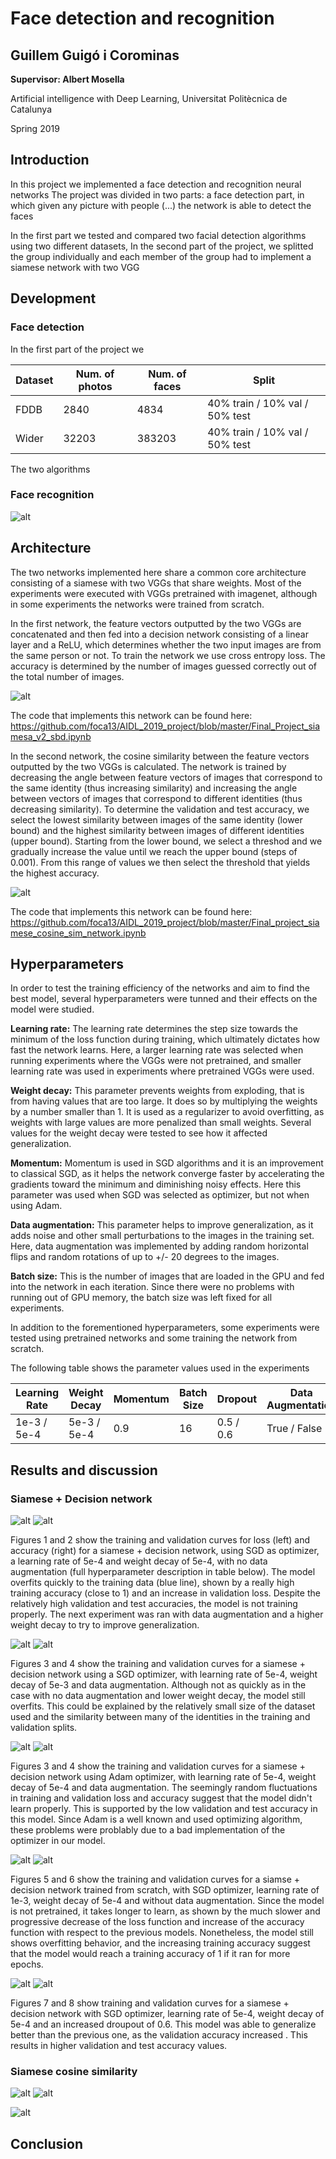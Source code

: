 # Face detection and recognition
## Guillem Guigó i Corominas
**Supervisor: Albert Mosella**

Artificial intelligence with Deep Learning, Universitat Politècnica de Catalunya

Spring 2019

## Introduction

In this project we implemented a face detection and recognition neural networks The project was divided in two parts: a face detection part, in which given any picture with people (...) the network is able to detect the faces 

In the first part we tested and compared two facial detection algorithms using two different datasets, 
In the second part of the project, we splitted the group individually and each member of the group had to implement a siamese network with two VGG 

## Development

### Face detection

In the first part of the project we 

| Dataset | Num. of photos | Num. of faces |             Split              |
|---------|----------------|---------------|--------------------------------|
| FDDB    |           2840 |          4834 | 40% train / 10% val / 50% test |
| Wider   |          32203 |        383203 | 40% train / 10% val / 50% test |

The two algorithms 

### Face recognition

![alt][siamese_network]

## Architecture

The two networks implemented here share a common core architecture consisting of a siamese with two VGGs that share weights. Most of the experiments were executed with VGGs pretrained with imagenet, although in some experiments the networks were trained from scratch.

In the first network, the feature vectors outputted by the two VGGs are concatenated and then fed into a decision network consisting of a linear layer and a ReLU, which determines whether the two input images are from the same person or not. To train the network we use cross entropy loss. The accuracy is determined by the number of images guessed correctly out of the total number of images.

![alt][siamese_decision]

The code that implements this network can be found here: https://github.com/foca13/AIDL_2019_project/blob/master/Final_Project_siamesa_v2_sbd.ipynb

In the second network, the cosine similarity between the feature vectors outputted by the two VGGs is calculated. The network is trained by decreasing the angle between feature vectors of images that correspond to the same identity (thus increasing similarity) and increasing the angle between vectors of images that correspond to different identities (thus decreasing similarity). To determine the validation and test accuracy, we select the lowest similarity between images of the same identity (lower bound) and the highest similarity between images of different identities (upper bound). Starting from the lower bound, we select a threshod and we gradually increase the value until we reach the upper bound (steps of 0.001). From this range of values we then select the threshold that yields the highest accuracy.

![alt][siamese_cosine]

The code that implements this network can be found here: 
https://github.com/foca13/AIDL_2019_project/blob/master/Final_project_siamese_cosine_sim_network.ipynb

## Hyperparameters

In order to test the training efficiency of the networks and aim to find the best model, several hyperparameters were tunned and their effects on the model were studied.

**Learning rate:** The learning rate determines the step size towards the minimum of the loss function during training, which ultimately dictates how fast the network learns. Here, a larger learning rate was selected when running experiments where the VGGs were not pretrained, and smaller learning rate was used in experiments where pretrained VGGs were used.

**Weight decay:** This parameter prevents weights from exploding, that is from having values that are too large. It does so by multiplying the weights by a number smaller than 1. It is used as a regularizer to avoid overfitting, as weights with large values are more penalized than small weights. Several values for the weight decay were tested to see how it affected generalization.

**Momentum:** Momentum is used in SGD algorithms and it is an improvement to classical SGD, as it helps the network converge faster by accelerating the gradients toward the minimum and diminishing noisy effects. Here this parameter was used when SGD was selected as optimizer, but not when using Adam.

**Data augmentation:** This parameter helps to improve generalization, as it adds noise and other small perturbations to the images in the training set. Here, data augmentation was implemented by adding random horizontal flips and random rotations of up to +/- 20 degrees to the images.

**Batch size:** This is the number of images that are loaded in the GPU and fed into the network in each iteration. Since there were no problems with running out of GPU memory, the batch size was left fixed for all experiments.

In addition to the forementioned hyperparameters, some experiments were tested using pretrained networks and some training the network from scratch.

The following table shows the parameter values used in the experiments

|Learning Rate|  Weight Decay  | Momentum | Batch Size |  Dropout  | Data Augmentation |  Pretrained  |
|-------------|-------------|----------|------------|-----------|-------------------|--------------|
| 1e-3 / 5e-4 | 5e-3 / 5e-4 |      0.9 |         16 | 0.5 / 0.6 | True / False      | True / False |

## Results and discussion

### Siamese + Decision network

![alt][experiment_1_loss]
![alt][experiment_1_acc]

Figures 1 and 2 show the training and validation curves for loss (left) and accuracy (right) for a siamese + decision network, using SGD as optimizer, a learning rate of 5e-4 and weight decay of 5e-4, with no data augmentation (full hyperparameter description in table below). The model overfits quickly to the training data (blue line), shown by a really high training accuracy (close to 1) and an increase in validation loss. Despite the relatively high validation and test accuracies, the model is not training properly. The next experiment was ran with data augmentation and a higher weight decay to try to improve generalization.

![alt][experiment_2_loss]
![alt][experiment_2_acc]

Figures 3 and 4 show the training and validation curves for a siamese + decision network using a SGD optimizer, with learning rate of 5e-4, weight decay of 5e-3 and data augmentation. Although not as quickly as in the case with no data augmentation and lower weight decay, the model still overfits. This could be explained by the relatively small size of the dataset used and the similarity between many of the identities in the training and validation splits.

![alt][experiment_3_loss]
![alt][experiment_3_acc]

Figures 3 and 4 show the training and validation curves for a siamese + decision network using Adam optimizer, with learning rate of 5e-4, weight decay of 5e-4 and data augmentation. The seemingly random fluctuations in training and validation loss and accuracy suggest that the model didn't learn properly. This is supported by the low validation and test accuracy in this model. Since Adam is a well known and used optimizing algorithm, these problems were problably due to a bad implementation of the optimizer in our model.

![alt][experiment_4_loss]
![alt][experiment_4_acc]

Figures 5 and 6 show the training and validation curves for a siamse + decision network trained from scratch, with SGD optimizer, learning rate of 1e-3, weight decay of 5e-4 and without data augmentation. Since the model is not pretrained, it takes longer to learn, as shown by the much slower and progressive decrease of the loss function and increase of the accuracy function with respect to the previous models. Nonetheless, the model still shows overfitting behavior, and the increasing training accuracy suggest that the model would reach a training accuracy of 1 if it ran for more epochs.

![alt][experiment_5_loss]
![alt][experiment_5_acc]

Figures 7 and 8 show training and validation curves for a siamese + decision network with SGD optimizer, learning rate of 5e-4, weight decay of 5e-4 and an increased droupout of 0.6. This model was able to generalize better than the previous one, as the validation accuracy increased . This results in higher validation and test accuracy values.

### Siamese cosine similarity

![alt][experiment_7_loss]
![alt][experiment_8_loss]

![alt][experiment_table]

## Conclusion


[experiment_1_loss]: https://github.com/foca13/AIDL_2019_project/blob/master/results/Decision_network_SGD_loss_2.png "loss decision SGD no data augmentation"
[experiment_1_acc]: https://github.com/foca13/AIDL_2019_project/blob/master/results/Decision_network_SGD_accuracy_2.png "accuracy decision SGD no data augmentation"
[experiment_2_loss]: https://github.com/foca13/AIDL_2019_project/blob/master/results/Decision_network_SGD_loss_1.png "loss decision SGD with data augmentation"
[experiment_2_acc]: https://github.com/foca13/AIDL_2019_project/blob/master/results/Decision_network_SGD_accuracy_1.png "accuracy decision SGD with data augmentation"
[experiment_3_loss]: https://github.com/foca13/AIDL_2019_project/blob/master/results/Decision_network_Adam_loss.png "loss decision Adam with data augmentation"
[experiment_3_acc]: https://github.com/foca13/AIDL_2019_project/blob/master/results/Decision_network_Adam_val.png "accuracy decision Adam with data augmentation"
[experiment_4_loss]: https://github.com/foca13/AIDL_2019_project/blob/master/results/Decision_pretrained_false_loss.png "loss decision not pretrained"
[experiment_4_acc]: https://github.com/foca13/AIDL_2019_project/blob/master/results/Decision_pretrained_false_val.png "accuracy decision not pretrained"
[experiment_5_loss]: https://github.com/foca13/AIDL_2019_project/blob/master/results/Decision_dropout_loss.png "loss decision with dropout"
[experiment_5_acc]: https://github.com/foca13/AIDL_2019_project/blob/master/results/Decision_dropout_accuracy.png "accuracy decision without dropout"
[experiment_6_loss]: 
[experiment_6_acc]:
[experiment_7_loss]: https://github.com/foca13/AIDL_2019_project/blob/master/results/loss_SGD_cosine.png "loss cosine similarity SGD"
[experiment_8_loss]: https://github.com/foca13/AIDL_2019_project/blob/master/results/loss_adam_cosine.png "loss cosine similarity Adam"
[experiment_table]: https://github.com/foca13/AIDL_2019_project/blob/master/resources/Table1.png
[siamese_network]: https://github.com/foca13/AIDL_2019_project/blob/master/resources/siamese_diagram.jpeg "siamese network"
[siamese_decision]: https://github.com/foca13/AIDL_2019_project/blob/master/resources/siamese_decision_diagram.png "siamese + decision network"
[siamese_cosine]: https://github.com/foca13/AIDL_2019_project/blob/master/resources/siamese_cosine_diagram.png "siamese cosine similarity"
